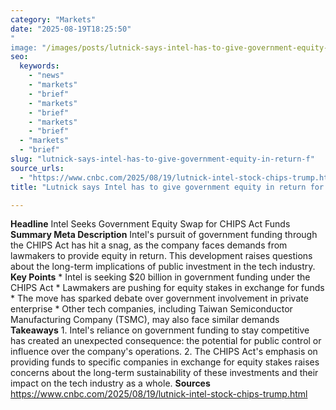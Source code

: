 ```yaml
---
category: "Markets"
date: "2025-08-19T18:25:50"
"
image: "/images/posts/lutnick-says-intel-has-to-give-government-equity-in-return-f.jpg"
seo:
  keywords:
    - "news"
    - "markets"
    - "brief"
    - "markets"
    - "brief"
    - "markets"
    - "brief"
  - "markets"
  - "brief"
slug: "lutnick-says-intel-has-to-give-government-equity-in-return-f"
source_urls:
  - "https://www.cnbc.com/2025/08/19/lutnick-intel-stock-chips-trump.html"
title: "Lutnick says Intel has to give government equity in return for CHIPS Act funds"

---
```


**Headline** Intel Seeks Government Equity Swap for CHIPS Act Funds  **Summary Meta Description** Intel's pursuit of government funding through the CHIPS Act has hit a snag, as the company faces demands from lawmakers to provide equity in return. This development raises questions about the long-term implications of public investment in the tech industry.  **Key Points**  * Intel is seeking $20 billion in government funding under the CHIPS Act * Lawmakers are pushing for equity stakes in exchange for funds * The move has sparked debate over government involvement in private enterprise * Other tech companies, including Taiwan Semiconductor Manufacturing Company (TSMC), may also face similar demands  **Takeaways**  1. Intel's reliance on government funding to stay competitive has created an unexpected consequence: the potential for public control or influence over the company's operations. 2. The CHIPS Act's emphasis on providing funds to specific companies in exchange for equity stakes raises concerns about the long-term sustainability of these investments and their impact on the tech industry as a whole.  **Sources** https://www.cnbc.com/2025/08/19/lutnick-intel-stock-chips-trump.html